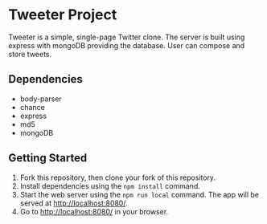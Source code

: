 # Tweeter Project

Tweeter is a simple, single-page Twitter clone.
The server is built using express with mongoDB providing the database.
User can compose and store tweets.

## Dependencies

- body-parser
- chance
- express
- md5
- mongoDB


## Getting Started

1. Fork this repository, then clone your fork of this repository.
2. Install dependencies using the `npm install` command.
3. Start the web server using the `npm run local` command. The app will be served at <http://localhost:8080/>.
4. Go to <http://localhost:8080/> in your browser.


